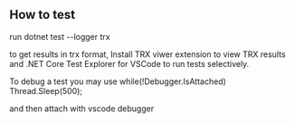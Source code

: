 ## How to test

run 
dotnet test --logger trx

to get results in trx format,
Install TRX viwer extension  to view TRX results
and .NET Core Test Explorer for VSCode to run tests selectively.

To debug a test you may use
while(!Debugger.IsAttached) Thread.Sleep(500);

and then attach with vscode debugger
